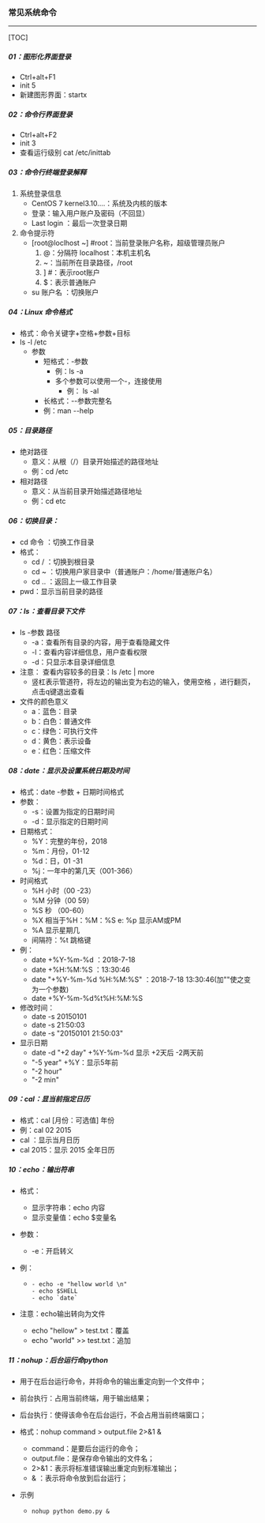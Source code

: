 ### 常见系统命令

------

[TOC]

##### 01：图形化界面登录

- Ctrl+alt+F1
- init 5 
- 新建图形界面：startx

##### 02：命令行界面登录

- Ctrl+alt+F2
- init 3
- 查看运行级别 cat /etc/inittab

##### 03：命令行终端登录解释

1. 系统登录信息
   - CentOS 7 kernel3.10....：系统及内核的版本
   - 登录：输入用户账户及密码（不回显）
   - Last login ：最后一次登录日期
2. 命令提示符
   - [root@loclhost ~] #root：当前登录账户名称，超级管理员账户
     1. @：分隔符 localhost：本机主机名
     2. ~：当前所在目录路径，/root
     3. ] #：表示root账户
     4. $：表示普通账户
   - su  账户名 ：切换账户

##### 04：Linux 命令格式

- 格式：命令关键字+空格+参数+目标
- ls -l /etc
  - 参数
    - 短格式：-参数
      - 例：ls -a 
      - 多个参数可以使用一个-，连接使用
        - 例： ls -al
    - 长格式：--参数完整名
    - 例：man --help

##### 05：目录路径

- 绝对路径
  - 意义：从根（/）目录开始描述的路径地址
  - 例：cd /etc
- 相对路径
  - 意义：从当前目录开始描述路径地址
  - 例：cd etc 

##### 06：切换目录：

- cd 命令 ：切换工作目录
- 格式：
  - cd / ：切换到根目录
  - cd ~ ：切换用户家目录中（普通账户：/home/普通账户名）
  - cd .. ：返回上一级工作目录
- pwd：显示当前目录的路径

##### 07：ls：查看目录下文件

- ls -参数 路径 
  - -a：查看所有目录的内容，用于查看隐藏文件
  - -l：查看内容详细信息，用户查看权限
  - -d：只显示本目录详细信息
- 注意： 查看内容较多的目录：ls /etc | more
  - 竖杠表示管道符，将左边的输出变为右边的输入，使用空格 ，进行翻页，点击q键退出查看
- 文件的颜色意义
  - a：蓝色：目录
  - b：白色：普通文件
  - c：绿色：可执行文件
  - d：黄色：表示设备
  - e：红色：压缩文件

##### 08：date：显示及设置系统日期及时间

- 格式：date -参数 +  日期时间格式
- 参数：
  -  -s：设置为指定的日期时间
  -  -d：显示指定的日期时间
- 日期格式：
  - %Y：完整的年份，2018
  - %m：月份，01-12
  - %d：日，01 -31 
  - %j：一年中的第几天（001-366）
- 时间格式
  - %H 小时（00 -23）
  - %M 分钟（00 59）
  - %S 秒 （00-60）
  - %X 相当于%H：%M：%S e: %p 显示AM或PM
  - %A 显示星期几
  - 间隔符：%t 跳格键
- 例：
  - date  +%Y-%m-%d   ：2018-7-18
  - date  +%H:%M:%S   ：13:30:46
  - date  "+%Y-%m-%d %H:%M:%S"   ：2018-7-18 13:30:46(加""使之变为一个参数) 
  - date  +%Y-%m-%d%t%H:%M:%S 
- 修改时间：
  - date -s 20150101
  - date -s 21:50:03
  - date -s "20150101 21:50:03" 
- 显示日期
  - date -d "+2 day" +%Y-%m-%d  显示 +2天后 -2两天前
  - "-5 year" +%Y：显示5年前
  - "-2 hour"
  - "-2 min"

##### 09：cal：显当前指定日历

- 格式：cal [月份：可选值]  年份 
- 例：cal 02 2015
- cal ：显示当月日历
- cal 2015：显示 2015 全年日历

##### 10：echo：输出符串

- 格式：
  - 显示字符串：echo  内容
  - 显示变量值：echo $变量名
  
- 参数：

  - -e：开启转义

- 例：
  - ```shell
    - echo -e "hellow world \n"
    - echo $SHELL 
    - echo `date`
    ```
  
- 注意：echo输出转向为文件
  - echo "hellow" > test.txt：覆盖
  - echo "world" >> test.txt：追加

##### 11：nohup：后台运行命python

- 用于在后台运行命令，并将命令的输出重定向到一个文件中；

- 前台执行：占用当前终端，用于输出结果；

- 后台执行：使得该命令在后台运行，不会占用当前终端窗口；

- 格式：nohup command > output.file 2>&1 &

  - command：是要后台运行的命令；
  - output.file：是保存命令输出的文件名；
  - 2>&1：表示将标准错误输出重定向到标准输出；
  - & ：表示将命令放到后台运行；
  
- 示例

  - ```shell
    nohup python demo.py &
    ```

    